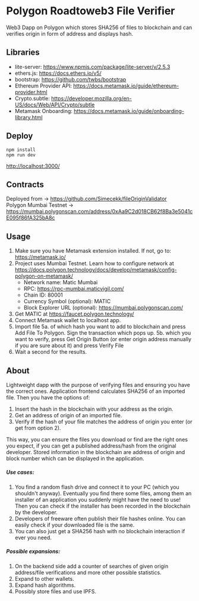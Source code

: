 # Polygon Roadtoweb3 File Verifier
Web3 Dapp on Polygon which stores SHA256 of files to blockchain and can verifies origin in form of address and displays hash.

## Libraries
* lite-server: <https://www.npmjs.com/package/lite-server/v/2.5.3>
* ethers.js: <https://docs.ethers.io/v5/>
* bootstrap: <https://github.com/twbs/bootstrap>
* Ethereum Provider API: <https://docs.metamask.io/guide/ethereum-provider.html>
* Crypto.subtle: <https://developer.mozilla.org/en-US/docs/Web/API/Crypto/subtle>
* Metamask Onboarding: <https://docs.metamask.io/guide/onboarding-library.html>

## Deploy
```
npm install
npm run dev
```
<http://localhost:3000/>


## Contracts
Deployed from -> <https://github.com/Simecekk/fileOriginValidator>  
Polygon Mumbai Testnet -> <https://mumbai.polygonscan.com/address/0xAa9C2d018CB62f8Ba3e5041cE095f86fA325bA8c>

## Usage
1. Make sure you have Metamask extension installed. If not, go to: <https://metamask.io/>
2. Project uses Mumbai Testnet. Learn how to configure network at <https://docs.polygon.technology/docs/develop/metamask/config-polygon-on-metamask/>
    * Network name: Matic Mumbai
    * RPC: <https://rpc-mumbai.maticvigil.com/>
    * Chain ID: 80001
    * Currency Symbol (optional): MATIC
    * Block Explorer URL (optional): <https://mumbai.polygonscan.com/>
3. Get MATIC at <https://faucet.polygon.technology/>
4. Connect Metamask wallet to localhost app.
5. Import file
5a. of which hash you want to add to blockchain and press Add File To Polygon. Sign the transaction which pops up.
5b. which you want to verify, press Get Origin Button (or enter origin address manually if you are sure about it) and press Verify File
6. Wait a second for the results.

## About
Lightweight dapp with the purpose of verifying files and ensuring you have the correct ones.
Application frontend calculates SHA256 of an imported file. Then you have the options of:
1. Insert the hash in the blockchain with your address as the origin.
2. Get an address of origin of an imported file.
3. Verify if the hash of your file matches the address of origin you enter (or get from option 2).

This way, you can ensure the files you download or find are the right ones you expect, if you can get a published address/hash from the original developer. Stored information in the blockchain are address of origin and block number which can be displayed in the application.


##### Use cases:
1. You find a random flash drive and connect it to your PC (which you shouldn't anyway). Eventually you find there some files, among them an installer of an application you suddenly might have the need to use! Then you can check if the installer has been recorded in the blockchain by the developer.
2. Developers of freeware often publish their file hashes online. You can easily check if your downloaded file is the same.
3. You can also just get a SHA256 hash with no blockchain interaction if ever you need.

##### Possible expansions:
1. On the backend side add a counter of searches of given origin address/file verifications and more other possible statistics.
2. Expand to other wallets.
3. Expand hash algorithms.
4. Possibly store files and use IPFS.
